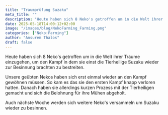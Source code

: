 ```yaml
---
title: "Traumprüfung Suzaku"
meta_title: ""
description: "Heute haben sich 8 Neko's getroffen um in die Welt ihrer Träume einzugehen, um den Kampf in dem sie einst die Tierheilige Suzaku wieder zur Besinnung brachten zu bestreiten."
date: 2025-05-18T14:00:12+02:00
image: "/images/blog/NekoFarming_Farming.png"
categories: ["Neko:Farming"]
author: "Ansurem Thalos"
draft: false
---
```


Heute haben sich 8 Neko's getroffen um in die Welt ihrer Träume einzugehen, 
um den Kampf in dem sie einst die Tierheilige Suzaku wieder zur Besinnung brachten zu bestreiten.

Unsere geübten Nekos haben sich erst einmal wieder an den Kampf gewöhnen müssen. 
So kam es das sie den ersten Kampf knapp verloren hatten. Danach haben sie allerdings 
kurzen Prozess mit der Tierheiligen gemacht und sich die Belohnung für ihre Mühen abgeholt.

Auch nächste Woche werden sich weitere Neko's versammeln um Suzaku wieder zu besinnen.